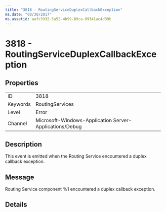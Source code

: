 ```yaml
---
title: "3818 - RoutingServiceDuplexCallbackException"
ms.date: "03/30/2017"
ms.assetid: aafc3932-5a52-4b99-89ca-09341ac4d39b
---
```

# 3818 - RoutingServiceDuplexCallbackException
## Properties  
  
|||  
|-|-|  
|ID|3818|  
|Keywords|RoutingServices|  
|Level|Error|  
|Channel|Microsoft-Windows-Application Server-Applications/Debug|  
  
## Description  
 This event is emitted when the Routing Service encountered a duplex callback exception.  
  
## Message  
 Routing Service component %1 encountered a duplex callback exception.  
  
## Details
